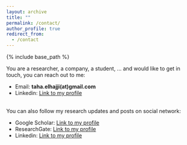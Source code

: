 ```yaml
---
layout: archive
title: ""
permalink: /contact/
author_profile: true
redirect_from:
  - /contact
---
```


{% include base_path %}


You are a researcher, a company, a student, ... and would like to get in touch, you can reach out to me:
- Email: **taha.elhajji(at)gmail.com**
- Linkedin: <a href="https://www.linkedin.com/in/taha-el-hajji-research-electric-machines/" target="_blank">Link to my profile</a>
<br/><br/>

You can also follow my research updates and posts on social network:
- Google Scholar: <a href="https://scholar.google.com/citations?user=n2NVwNAAAAAJ&hl=fr&oi=ao" target="_blank">Link to my profile</a>
- ResearchGate: <a href="https://www.researchgate.net/profile/Taha-El-Hajji" target="_blank">Link to my profile</a>
- Linkedin: <a href="https://www.linkedin.com/in/taha-el-hajji-research-electric-machines/" target="_blank">Link to my profile</a>  

<!---
<a href="mailto:taha.elhajji@gmail.com">
 <img src="https://github.com/tahaelhajji/tahaelhajji.github.io/assets/38730694/37ca1611-faec-4a0e-a97f-adb993a6a8b1" hspace="20" style="width:80px;height:60px;"/> 
</a>
<a href="https://www.researchgate.net/profile/Taha-El-Hajji">
 <img src="https://github.com/tahaelhajji/tahaelhajji.github.io/assets/38730694/ca33c5b7-787e-4f5e-a913-b398e95f4645" hspace="20" style="width:60px;height:60px;"/> 
</a>
<a href="https://www.linkedin.com/in/taha-el-hajji-research-electric-machines/">
 <img src="https://github.com/tahaelhajji/tahaelhajji.github.io/assets/38730694/5c05a2a1-b282-49f6-aea3-3974d9759b77" hspace="20" style="width:60px;height:60px;"/>
</a>
--->



